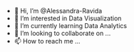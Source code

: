 - 👋 Hi, I’m @Alessandra-Ravida
- 👀 I’m interested in Data Visualization
- 🌱 I’m currently learning Data Analytics
- 💞️ I’m looking to collaborate on ...
- 📫 How to reach me ...

<!---
Alessandra-Ravida/Alessandra-Ravida is a ✨ special ✨ repository because its `README.md` (this file) appears on your GitHub profile.
You can click the Preview link to take a look at your changes.
--->
